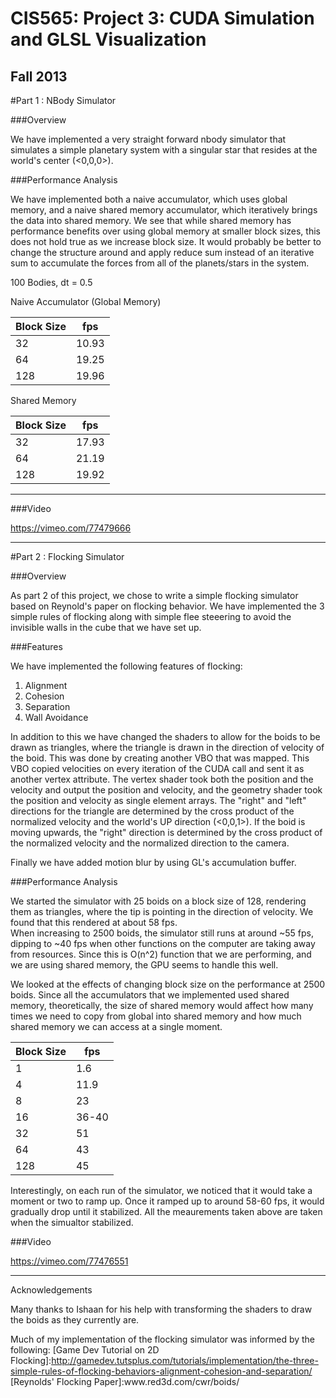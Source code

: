 CIS565: Project 3: CUDA Simulation and GLSL Visualization
===
Fall 2013
---
#Part 1 : NBody Simulator

###Overview

We have implemented a very straight forward nbody simulator that simulates a simple planetary system with a singular star that resides at the world's center (<0,0,0>).

###Performance Analysis

We have implemented both a naive accumulator, which uses global memory, and a naive shared memory accumulator, which iteratively brings the data into shared memory.
We see that while shared memory has performance benefits over using global memory at smaller block sizes, this does not hold true as we increase block size. 
It would probably be better to change the structure around and apply reduce sum instead of an iterative sum to accumulate the forces from all of the planets/stars in the system.

100 Bodies, dt = 0.5

Naive Accumulator (Global Memory)

Block Size | fps
---|---
32 | 10.93
64 | 19.25
128 | 19.96


Shared Memory 

Block Size | fps
----|----
32 | 17.93
64 | 21.19
128 | 19.92

------
###Video

https://vimeo.com/77479666

---
#Part 2 : Flocking Simulator

###Overview

As part 2 of this project, we chose to write a simple flocking simulator based on Reynold's paper on flocking behavior.  We have implemented
the 3 simple rules of flocking along with simple flee steeering to avoid the invisible walls in the cube that we have set up.

###Features

We have implemented the following features of flocking:
1.  Alignment
2.  Cohesion
3.  Separation
4.  Wall Avoidance

In addition to this we have changed the shaders to allow for the boids to be drawn as triangles, where the triangle is drawn in the direction of velocity of the boid.
This was done by creating another VBO that was mapped.  This VBO copied velocities on every iteration of the CUDA call and sent it as another vertex attribute.
The vertex shader took both the position and the velocity and output the position and velocity, and the geometry shader took the position and velocity as single element
arrays.  The "right" and "left" directions for the triangle are determined by the cross product of the normalized velocity and the world's UP direction (<0,0,1>). If the boid is 
moving upwards, the "right" direction is determined by the cross product of the normalized velocity and the normalized direction to the camera. 

Finally we have added motion blur by using GL's accumulation buffer.

###Performance Analysis

We started the simulator with 25 boids on a block size of 128, rendering them as triangles, where the tip is pointing in the direction of velocity.  We found that this rendered at about 58 fps.  
When increasing to 2500 boids, the simulator still runs at around ~55 fps, dipping to ~40 fps when other functions on the computer are taking away from resources.
Since this is O(n^2) function that we are performing, and we are using shared memory, the GPU seems to handle this well. 

We looked at the effects of changing block size on the performance at 2500 boids.  Since all the accumulators that we implemented used shared memory, 
theoretically, the size of shared memory would affect how many times we need to copy from global into shared memory and how much shared memory we can access at 
a single moment.

Block Size | fps
--- | ---
1 | 1.6
4 | 11.9
8 | 23
16 | 36-40
32 | 51
64 | 43
128 | 45

Interestingly, on each run of the simulator, we noticed that it would take a moment or two to ramp up.  Once it ramped up to around 58-60 fps, it would gradually drop until it stabilized.
All the meaurements taken above are taken when the simualtor stabilized.

###Video

https://vimeo.com/77476551

---
Acknowledgements

Many thanks to Ishaan for his help with transforming the shaders to draw the boids as they currently are. 

Much of my implementation of the flocking simulator was informed by the following:
[Game Dev Tutorial on 2D Flocking]:http://gamedev.tutsplus.com/tutorials/implementation/the-three-simple-rules-of-flocking-behaviors-alignment-cohesion-and-separation/
[Reynolds' Flocking Paper]:www.­red3d.­com/­cwr/­boids/­

